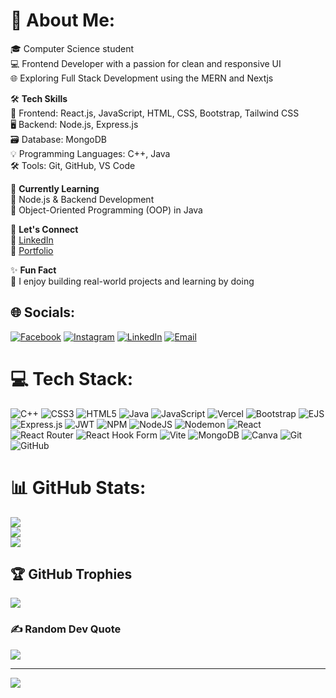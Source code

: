 # 💫 About Me:
🎓 Computer Science student  
💻 Frontend Developer with a passion for clean and responsive UI  
🌐 Exploring Full Stack Development using the MERN and Nextjs 

🛠️ **Tech Skills**  
🎨 Frontend: React.js, JavaScript, HTML, CSS, Bootstrap, Tailwind CSS  
🖥️ Backend: Node.js, Express.js  
🗃️ Database: MongoDB  
💡 Programming Languages: C++, Java  
🛠️ Tools: Git, GitHub, VS Code  

📘 **Currently Learning**  
📍 Node.js & Backend Development  
📍 Object-Oriented Programming (OOP) in Java  

🤝 **Let's Connect**  
🔗 [LinkedIn](https://linkedin.com/in/tahaghous2002)  
🔗 [Portfolio](https://portfolio-rfzm.vercel.app/)

✨ **Fun Fact**  
🚀 I enjoy building real-world projects and learning by doing  

## 🌐 Socials:
[![Facebook](https://img.shields.io/badge/Facebook-%231877F2.svg?logo=Facebook&logoColor=white)](https://www.facebook.com/share/12HUA4nKKuD/)
[![Instagram](https://img.shields.io/badge/Instagram-%23E4405F.svg?logo=Instagram&logoColor=white)](https://www.instagram.com/tahaghous__2002/?igsh=aWRhd29qZWxjZzdj)
[![LinkedIn](https://img.shields.io/badge/LinkedIn-%230077B5.svg?logo=linkedin&logoColor=white)](https://linkedin.com/in/tahaghous2002)
[![Email](https://img.shields.io/badge/Email-D14836?logo=gmail&logoColor=white)](mailto:tahaghous2002@gmail.com)

# 💻 Tech Stack:
![C++](https://img.shields.io/badge/c++-%2300599C.svg?style=for-the-badge&logo=c%2B%2B&logoColor=white) 
![CSS3](https://img.shields.io/badge/css3-%231572B6.svg?style=for-the-badge&logo=css3&logoColor=white) 
![HTML5](https://img.shields.io/badge/html5-%23E34F26.svg?style=for-the-badge&logo=html5&logoColor=white) 
![Java](https://img.shields.io/badge/java-%23ED8B00.svg?style=for-the-badge&logo=openjdk&logoColor=white) 
![JavaScript](https://img.shields.io/badge/javascript-%23323330.svg?style=for-the-badge&logo=javascript&logoColor=%23F7DF1E) 
![Vercel](https://img.shields.io/badge/vercel-%23000000.svg?style=for-the-badge&logo=vercel&logoColor=white) 
![Bootstrap](https://img.shields.io/badge/bootstrap-%238511FA.svg?style=for-the-badge&logo=bootstrap&logoColor=white) 
![EJS](https://img.shields.io/badge/ejs-%23B4CA65.svg?style=for-the-badge&logo=ejs&logoColor=black) 
![Express.js](https://img.shields.io/badge/express.js-%23404d59.svg?style=for-the-badge&logo=express&logoColor=%2361DAFB) 
![JWT](https://img.shields.io/badge/JWT-black?style=for-the-badge&logo=JSON%20web%20tokens) 
![NPM](https://img.shields.io/badge/NPM-%23CB3837.svg?style=for-the-badge&logo=npm&logoColor=white) 
![NodeJS](https://img.shields.io/badge/node.js-6DA55F?style=for-the-badge&logo=node.js&logoColor=white) 
![Nodemon](https://img.shields.io/badge/NODEMON-%23323330.svg?style=for-the-badge&logo=nodemon&logoColor=%BBDEAD) 
![React](https://img.shields.io/badge/react-%2320232a.svg?style=for-the-badge&logo=react&logoColor=%2361DAFB) 
![React Router](https://img.shields.io/badge/React_Router-CA4245?style=for-the-badge&logo=react-router&logoColor=white) 
![React Hook Form](https://img.shields.io/badge/React%20Hook%20Form-%23EC5990.svg?style=for-the-badge&logo=reacthookform&logoColor=white) 
![Vite](https://img.shields.io/badge/vite-%23646CFF.svg?style=for-the-badge&logo=vite&logoColor=white) 
![MongoDB](https://img.shields.io/badge/MongoDB-%234ea94b.svg?style=for-the-badge&logo=mongodb&logoColor=white) 
![Canva](https://img.shields.io/badge/Canva-%2300C4CC.svg?style=for-the-badge&logo=Canva&logoColor=white) 
![Git](https://img.shields.io/badge/git-%23F05033.svg?style=for-the-badge&logo=git&logoColor=white) 
![GitHub](https://img.shields.io/badge/github-%23121011.svg?style=for-the-badge&logo=github&logoColor=white)

# 📊 GitHub Stats:
![](https://github-readme-stats.vercel.app/api?username=tahaghous16&theme=dark&hide_border=false&include_all_commits=false&count_private=false)<br/>
![](https://nirzak-streak-stats.vercel.app/?user=tahaghous16&theme=dark&hide_border=false)<br/>
![](https://github-readme-stats.vercel.app/api/top-langs/?username=tahaghous16&theme=dark&hide_border=false&include_all_commits=false&count_private=false&layout=compact)

## 🏆 GitHub Trophies
![](https://github-profile-trophy.vercel.app/?username=tahaghous16&theme=radical&no-frame=false&no-bg=true&margin-w=4)

### ✍️ Random Dev Quote
![](https://quotes-github-readme.vercel.app/api?type=horizontal&theme=radical)

---
[![](https://visitcount.itsvg.in/api?id=tahaghous16&icon=9&color=12)](https://visitcount.itsvg.in)

<!-- Proudly created with GPRM ( https://gprm.itsvg.in ) -->

